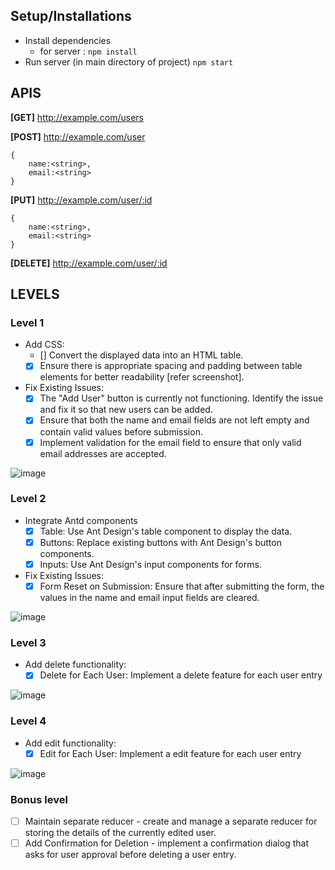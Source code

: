 ## Setup/Installations
* Install dependencies 
  * for server : ``npm install``
 * Run server (in main directory of project) ``npm start``

## APIS
**[GET]**   http://example.com/users

**[POST]**   http://example.com/user
```
{
    name:<string>,
    email:<string>
}
```
**[PUT]**   http://example.com/user/:id
```
{
    name:<string>,
    email:<string>
}
```

**[DELETE]**   http://example.com/user/:id

## LEVELS

### Level 1 
- Add CSS:
	- [] Convert the displayed data into an HTML table.
	- [x] Ensure there is appropriate spacing and padding between table elements for better readability [refer screenshot].
- Fix Existing Issues:
	- [x] The "Add User" button is currently not functioning. Identify the issue and fix it so that new users can be added.
	- [x] Ensure that both the name and email fields are not left empty and contain valid values before submission.
	- [x] Implement validation for the email field to ensure that only valid email addresses are accepted.

![image](https://github.com/impressai/frontend_task/assets/28563570/27ae4e34-0ccb-488f-9215-e95842322b97)




### Level 2
- Integrate Antd components
	- [x] Table: Use Ant Design's table component to display the data.
	- [x] Buttons: Replace existing buttons with Ant Design's button components.
	- [x] Inputs: Use Ant Design's input components for forms.
- Fix Existing Issues: 
	- [x] Form Reset on Submission: Ensure that after submitting the form, the values in the name and email input fields are cleared.

![image](https://github.com/impressai/frontend_task/assets/28563570/65eda298-0f5b-4923-bbcc-45f7caf1b758)



### Level 3
- Add delete functionality:
	- [x] Delete for Each User: Implement a delete feature for each user entry

![image](https://github.com/impressai/frontend_task/assets/28563570/c3da4f55-6e89-47cc-bbde-35e3c20f80f6)




### Level 4
- Add edit functionality:
	- [x] Edit for Each User: Implement a edit feature for each user entry

![image](https://github.com/impressai/frontend_task/assets/28563570/67fd80fc-c022-41b3-8f01-de11de046379)



### Bonus level
- [ ] Maintain separate reducer - create and manage a separate reducer for storing the details of the currently edited user.
- [ ] Add Confirmation for Deletion - implement a confirmation dialog that asks for user approval before deleting a user entry.
